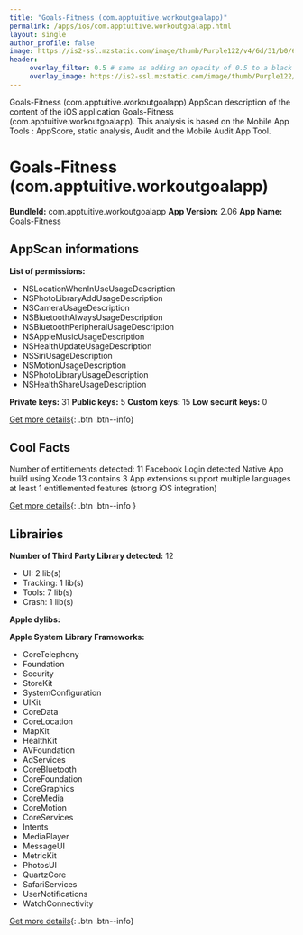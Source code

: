 ```yaml
---
title: "Goals-Fitness (com.apptuitive.workoutgoalapp)"
permalink: /apps/ios/com.apptuitive.workoutgoalapp.html
layout: single
author_profile: false
image: https://is2-ssl.mzstatic.com/image/thumb/Purple122/v4/6d/31/b0/6d31b039-1e58-1aa9-da87-558974f35e75/AppIcon-0-1x_U007emarketing-0-6-0-85-220.png/512x512bb.jpg
header: 
     overlay_filter: 0.5 # same as adding an opacity of 0.5 to a black background
     overlay_image: https://is2-ssl.mzstatic.com/image/thumb/Purple122/v4/6d/31/b0/6d31b039-1e58-1aa9-da87-558974f35e75/AppIcon-0-1x_U007emarketing-0-6-0-85-220.png/512x512bb.jpg
---
```

Goals-Fitness (com.apptuitive.workoutgoalapp) AppScan description of the content of the iOS application Goals-Fitness (com.apptuitive.workoutgoalapp). This analysis is based on the Mobile App Tools : AppScore, static analysis, Audit and the Mobile Audit App Tool.

# Goals-Fitness (com.apptuitive.workoutgoalapp)

**BundleId:** com.apptuitive.workoutgoalapp
**App Version:** 2.06
**App Name:** Goals-Fitness


## AppScan informations 

**List of permissions:** 
- NSLocationWhenInUseUsageDescription
- NSPhotoLibraryAddUsageDescription
- NSCameraUsageDescription
- NSBluetoothAlwaysUsageDescription
- NSBluetoothPeripheralUsageDescription
- NSAppleMusicUsageDescription
- NSHealthUpdateUsageDescription
- NSSiriUsageDescription
- NSMotionUsageDescription
- NSPhotoLibraryUsageDescription
- NSHealthShareUsageDescription
  
  
**Private keys:** 31
**Public keys:** 5
**Custom keys:** 15
**Low securit keys:** 0
  
[Get more details](/pricing.html){: .btn .btn--info}

## Cool Facts

Number of entitlements detected: 11
Facebook Login detected
Native App
build using Xcode 13
contains 3 App extensions
support multiple languages
at least 1 entitlemented features (strong iOS integration)
  
[Get more details](/pricing.html){: .btn .btn--info }

## Librairies 
**Number of Third Party Library detected:** 12
- UI: 2 lib(s)
- Tracking: 1 lib(s)
- Tools: 7 lib(s)
- Crash: 1 lib(s)


**Apple dylibs:**


**Apple System Library Frameworks:**
- CoreTelephony
- Foundation
- Security
- StoreKit
- SystemConfiguration
- UIKit
- CoreData
- CoreLocation
- MapKit
- HealthKit
- AVFoundation
- AdServices
- CoreBluetooth
- CoreFoundation
- CoreGraphics
- CoreMedia
- CoreMotion
- CoreServices
- Intents
- MediaPlayer
- MessageUI
- MetricKit
- PhotosUI
- QuartzCore
- SafariServices
- UserNotifications
- WatchConnectivity


  
[Get more details](/pricing.html){: .btn .btn--info}

